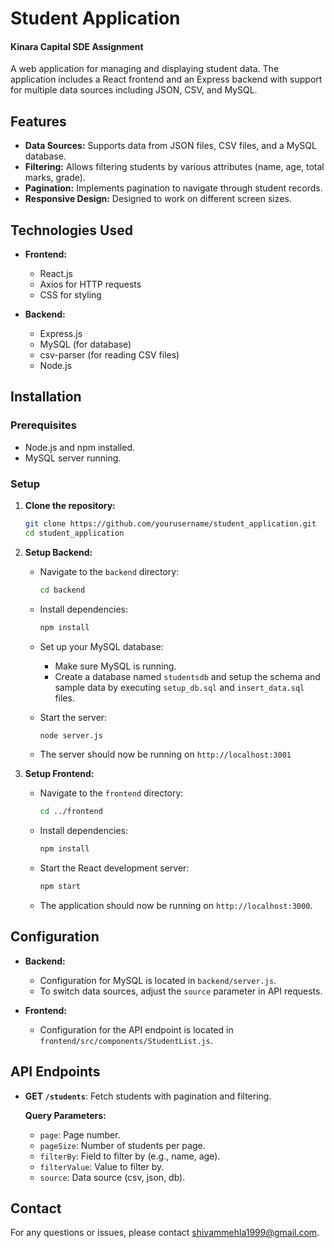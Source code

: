 # Student Application

#### Kinara Capital SDE Assignment
A web application for managing and displaying student data. The application includes a React frontend and an Express backend with support for multiple data sources including JSON, CSV, and MySQL.

## Features

- **Data Sources:** Supports data from JSON files, CSV files, and a MySQL database.
- **Filtering:** Allows filtering students by various attributes (name, age, total marks, grade).
- **Pagination:** Implements pagination to navigate through student records.
- **Responsive Design:** Designed to work on different screen sizes.

## Technologies Used

- **Frontend:**
  - React.js
  - Axios for HTTP requests
  - CSS for styling

- **Backend:**
  - Express.js
  - MySQL (for database)
  - csv-parser (for reading CSV files)
  - Node.js

## Installation

### Prerequisites

- Node.js and npm installed.
- MySQL server running.

### Setup

1. **Clone the repository:**

   ```bash
   git clone https://github.com/yourusername/student_application.git
   cd student_application
   ```

2. **Setup Backend:**

   - Navigate to the `backend` directory:

     ```bash
     cd backend
     ```

   - Install dependencies:

     ```bash
     npm install
     ```

   - Set up your MySQL database:

     - Make sure MySQL is running.
     - Create a database named `studentsdb` and setup the schema and sample data by executing `setup_db.sql` and `insert_data.sql` files.
       
   - Start the server:

       ```bash
       node server.js
       ```
   - The server should now be running on `http://localhost:3001`
     
3. **Setup Frontend:**

   - Navigate to the `frontend` directory:

     ```bash
     cd ../frontend
     ```

   - Install dependencies:

     ```bash
     npm install
     ```

   - Start the React development server:

     ```bash
     npm start
     ```

   - The application should now be running on `http://localhost:3000`.

## Configuration

- **Backend:**
  - Configuration for MySQL is located in `backend/server.js`.
  - To switch data sources, adjust the `source` parameter in API requests.

- **Frontend:**
  - Configuration for the API endpoint is located in `frontend/src/components/StudentList.js`.

## API Endpoints

- **GET `/students`**: Fetch students with pagination and filtering.

  **Query Parameters:**
  - `page`: Page number.
  - `pageSize`: Number of students per page.
  - `filterBy`: Field to filter by (e.g., name, age).
  - `filterValue`: Value to filter by.
  - `source`: Data source (csv, json, db).


## Contact

For any questions or issues, please contact [shivammehla1999@gmail.com](mailto:shivammehla1999@gmail.com).
